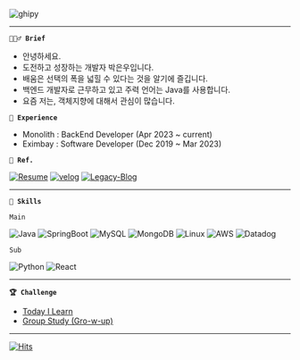 ![ghipy](https://user-images.githubusercontent.com/50124623/210032601-e6e9eb8c-8cbf-4b3a-8257-932e39d5ae31.gif)

---  

**`💁🏻‍♂️ Brief`**

- 안녕하세요. 
- 도전하고 성장하는 개발자 박은우입니다.  
- 배움은 선택의 폭을 넓힐 수 있다는 것을 알기에 즐깁니다.  
- 백엔드 개발자로 근무하고 있고 주력 언어는 Java를 사용합니다.  
- 요즘 저는, 객체지향에 대해서 관심이 많습니다.

**`💼 Experience`**
- Monolith : BackEnd Developer  (Apr 2023 ~ current)  
- Eximbay  : Software Developer (Dec 2019 ~ Mar 2023)  

**`🧐 Ref.`**  

[![Resume](https://img.shields.io/badge/Resume-black?style=flat-square&logo=notion&Lists&logoColor=white)](https://ieunune.notion.site/d836ecc9172144d4b39f185b89f16a62)
[![velog](https://img.shields.io/badge/Velog-20C997?style=flat-square&logo=velog&logoColor=white)](https://velog.io/@ieunune)
[![Legacy-Blog](https://img.shields.io/badge/Tstory-black?style=flat-square&logo=tistory&logoColor=white)](https://96-brain.tistory.com/category)

---

**`🚀 Skills`**

`Main`

![Java](https://img.shields.io/badge/Java-007396?style=flat-square&logo=OpenJDK&logoColor=white)
![SpringBoot](https://img.shields.io/badge/SpringBoot-6DB33F?style=flat-square&logo=SpringBoot&logoColor=white)
![MySQL](https://img.shields.io/badge/MySQL-4479A1?style=flat-square&logo=MySQL&logoColor=white)
![MongoDB](https://img.shields.io/badge/MongoDB-%234ea94b.svg?style=flat-square&logo=mongodb&logoColor=white)
![Linux](https://img.shields.io/badge/Linux-FCC624?style=flat-square&logo=Linux&logoColor=white)
![AWS](https://img.shields.io/badge/AWS-232F3E?style=flat-square&logo=AmazonAWS&logoColor=white)
![Datadog](https://img.shields.io/badge/datadog-%230072C6.svg?style=flat-square&logo=datadog&logoColor=white)

`Sub`  

![Python](https://img.shields.io/badge/Python-007396?style=flat-square&logo=Python&logoColor=white)
![React](https://img.shields.io/badge/React-61DAFB?style=flat-square&logo=react&logoColor=black)

---
**`🏆 Challenge`**
- [Today I Learn](https://github.com/noah-personal-learning)
- [Group Study (Gro-w-up)](https://github.com/gro-w-up)

---
[![Hits](https://hits.seeyoufarm.com/api/count/incr/badge.svg?url=https%3A%2F%2Fgithub.com%2Fieunune&count_bg=%23707070&title_bg=%23000000&icon=digitalocean.svg&icon_color=%23E7E7E7&title=hits&edge_flat=false)](https://hits.seeyoufarm.com)
